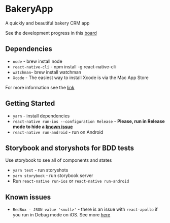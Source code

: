 # BakeryApp

A quickly and beautiful bakery CRM app

See the development progress in this [board](https://trello.com/b/OZDxkW6C/bakeryapp)

## Dependencies

* `node` - brew install node
* `react-native-cli` - npm install -g react-native-cli
* `watchman`- brew install watchman
* `Xcode` - The easiest way to install Xcode is via the Mac App Store

For more information see the [link](https://facebook.github.io/react-native/docs/getting-started.html)

## Getting Started

* `yarn` - install dependencies
* `react-native run-ios --configuration Release` - **Please, run in Release mode to hide a [known issue](#known-issues)**
* `react-native run-android` - run on Android

## Storybook and storyshots for BDD tests

Use storybook to see all of components and states

* `yarn test` - run storyshots
* `yarn storybook` - run storybook server
* Run `react-native run-ios` or `react-native run-android`

## Known issues

* `RedBox - JSON value '<null>'` - there is an issue with `react-apollo` if you run in Debug mode on iOS. See more [here](https://github.com/apollographql/react-apollo/issues/1441)

